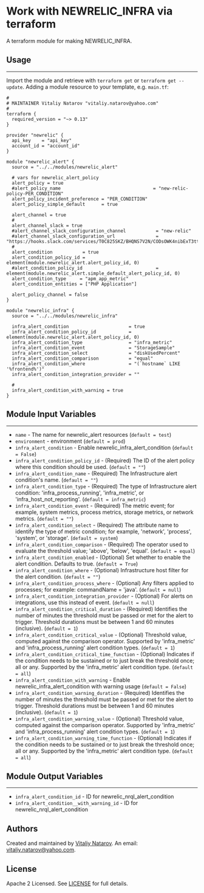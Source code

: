 # Work with NEWRELIC_INFRA via terraform

A terraform module for making NEWRELIC_INFRA.


## Usage
----------------------
Import the module and retrieve with ```terraform get``` or ```terraform get --update```. Adding a module resource to your template, e.g. `main.tf`:

```
#
# MAINTAINER Vitaliy Natarov "vitaliy.natarov@yahoo.com"
#
terraform {
  required_version = "~> 0.13"
}

provider "newrelic" {
  api_key    = "api_key"
  account_id = "account_id"
}

module "newrelic_alert" {
  source = "../../modules/newrelic_alert"

  # vars for newrelic_alert_policy
  alert_policy = true
  #alert_policy_name                                  = "new-relic-policy-PER_CONDITION"
  alert_policy_incident_preference = "PER_CONDITION"
  alert_policy_simple_default      = true

  alert_channel = true
  #
  alert_channel_slack = true
  #alert_channel_slack_configuration_channel           = "new-relic"
  #alert_channel_slack_configuration_url               = "https://hooks.slack.com/services/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666"
  #
  alert_condition           = true
  alert_condition_policy_id = element(module.newrelic_alert.alert_policy_id, 0)
  #alert_condition_policy_id                           = element(module.newrelic_alert.simple_default_alert_policy_id, 0)
  alert_condition_type     = "apm_app_metric"
  alert_condition_entities = ["PHP Application"]

  alert_policy_channel = false
}

module "newrelic_infra" {
  source = "../../modules/newrelic_infra"

  infra_alert_condition                      = true
  infra_alert_condition_policy_id            = element(module.newrelic_alert.alert_policy_id, 0)
  infra_alert_condition_type                 = "infra_metric"
  infra_alert_condition_event                = "StorageSample"
  infra_alert_condition_select               = "diskUsedPercent"
  infra_alert_condition_comparison           = "equal"
  infra_alert_condition_where                = "(`hostname` LIKE '%frontend%')"
  infra_alert_condition_integration_provider = ""

  #
  infra_alert_condition_with_warning = true
}

```

## Module Input Variables
----------------------
- `name` - The name for newrelic_alert resources (`default = test`)
- `environment` - environment (`default = prod`)
- `infra_alert_condition` - Enable newrelic_infra_alert_condition (`default = False`)
- `infra_alert_condition_policy_id` - (Required) The ID of the alert policy where this condition should be used. (`default = ""`)
- `infra_alert_condition_name` - (Required) The Infrastructure alert condition's name. (`default = ""`)
- `infra_alert_condition_type` - (Required) The type of Infrastructure alert condition: 'infra_process_running', 'infra_metric', or 'infra_host_not_reporting'. (`default = infra_metric`)
- `infra_alert_condition_event` - (Required) The metric event; for example, system metrics, process metrics, storage metrics, or network metrics. (`default = ""`)
- `infra_alert_condition_select` - (Required) The attribute name to identify the type of metric condition; for example, 'network', 'process', 'system', or 'storage'. (`default = system`)
- `infra_alert_condition_comparison` - (Required) The operator used to evaluate the threshold value; 'above', 'below', 'equal'. (`default = equal`)
- `infra_alert_condition_enabled` - (Optional) Set whether to enable the alert condition. Defaults to true. (`default = True`)
- `infra_alert_condition_where` - (Optional) Infrastructure host filter for the alert condition. (`default = ""`)
- `infra_alert_condition_process_where` - (Optional) Any filters applied to processes; for example: commandName = 'java'. (`default = null`)
- `infra_alert_condition_integration_provider` - (Optional) For alerts on integrations, use this instead of event. (`default = null`)
- `infra_alert_condition_critical_duration` - (Required) Identifies the number of minutes the threshold must be passed or met for the alert to trigger. Threshold durations must be between 1 and 60 minutes (inclusive). (`default = 1`)
- `infra_alert_condition_critical_value` - (Optional) Threshold value, computed against the comparison operator. Supported by 'infra_metric' and 'infra_process_running' alert condition types. (`default = 1`)
- `infra_alert_condition_critical_time_function` - (Optional) Indicates if the condition needs to be sustained or to just break the threshold once; all or any. Supported by the 'infra_metric' alert condition type. (`default = all`)
- `infra_alert_condition_with_warning` - Enable newrelic_infra_alert_condition with warning usage (`default = False`)
- `infra_alert_condition_warning_duration` - (Required) Identifies the number of minutes the threshold must be passed or met for the alert to trigger. Threshold durations must be between 1 and 60 minutes (inclusive). (`default = 1`)
- `infra_alert_condition_warning_value` - (Optional) Threshold value, computed against the comparison operator. Supported by 'infra_metric' and 'infra_process_running' alert condition types. (`default = 1`)
- `infra_alert_condition_warning_time_function` - (Optional) Indicates if the condition needs to be sustained or to just break the threshold once; all or any. Supported by the 'infra_metric' alert condition type. (`default = all`)

## Module Output Variables
----------------------
- `infra_alert_condition_id` - ID for newrelic_nrql_alert_condition
- `infra_alert_condition__with_warning_id` - ID for newrelic_nrql_alert_condition


## Authors

Created and maintained by [Vitaliy Natarov](https://github.com/SebastianUA). An email: [vitaliy.natarov@yahoo.com](vitaliy.natarov@yahoo.com).

## License

Apache 2 Licensed. See [LICENSE](https://github.com/SebastianUA/terraform/blob/master/LICENSE) for full details.
